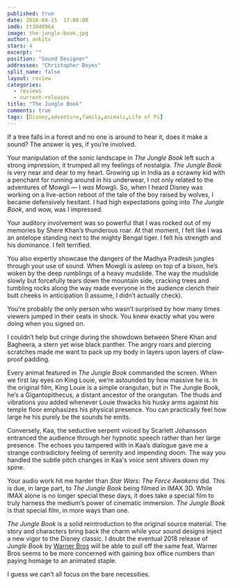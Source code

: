 ```yaml
---
published: true
date: 2016-04-15  17:00:00
imdb: tt3040964
image: the-jungle-book.jpg
author: ankitv
stars: 4
excerpt: ""
position: "Sound Designer"
addressee: "Christopher Boyes"
split_name: false
layout: review
categories: 
  - reviews
  - current-releases
title: "The Jungle Book"
comments: true
tags: [Disney,adventure,family,animals,Life of Pi]
---
```

If a tree falls in a forest and no one is around to hear it, does it make a sound? The answer is yes, if you’re involved.

Your manipulation of the sonic landscape in _The Jungle Book_ left such a strong impression, it trumped all my feelings of nostalgia. _The Jungle Book_ is very near and dear to my heart. Growing up in India as a scrawny kid with a penchant for running around in his underwear, I not only related to the adventures of Mowgli — I _was_ Mowgli. So, when I heard Disney was working on a live-action reboot of the tale of the boy raised by wolves, I became defensively hesitant. I had high expectations going into _The Jungle Book_, and wow, was I impressed. 

Your auditory involvement was so powerful that I was rocked out of my memories by Shere Khan’s thunderous roar. At that moment, I felt like I was an antelope standing next to the mighty Bengal tiger. I felt his strength and his dominance. I felt terrified. 

You also expertly showcase the dangers of the Madhya Pradesh jungles through your use of sound. When Mowgli is asleep on top of a bison, he’s woken by the deep rumblings of a heavy mudslide. The way the mudslide slowly but forcefully tears down the mountain side, cracking trees and tumbling rocks along the way made everyone in the audience clench their butt cheeks in anticipation (I assume, I didn’t actually check). 

You’re probably the only person who wasn’t surprised by how many times viewers jumped in their seats in shock. You knew exactly what you were doing when you signed on.

I couldn’t help but cringe during the showdown between Shere Khan and Bagheera, a stern yet wise black panther. The angry roars and piercing scratches made me want to pack up my body in layers upon layers of claw-proof padding.

Every animal featured in _The Jungle Book_ commanded the screen. When we first lay eyes on King Louie, we’re astounded by how massive he is. In the original film, King Louie is a simple orangutan, but in The Jungle Book, he’s a Gigantopithecus, a distant ancestor of the orangutan. The thuds and vibrations you added whenever Louie thwacks his husky arms against his temple floor emphasizes his physical presence. You can practically feel how large he his purely be the sounds he emits. 

Conversely, Kaa, the seductive serpent voiced by Scarlett Johansson entranced the audience through her hypnotic speech rather than her large presence. The echoes you tampered with in Kaa’s dialogue gave me a strange contradictory feeling of serenity and impending doom. The way you handled the subtle pitch changes in Kaa's voice sent shivers down my spine. 

Your audio work hit me harder than _Star Wars: The Force Awakens_ did. This is due, in large part, to _The Jungle Book_ being filmed in IMAX 3D. While IMAX alone is no longer special these days, it does take a special film to truly harness the medium’s power of cinematic immersion. _The Jungle Book_ is that special film, in more ways than one. 

_The Jungle Book_ is a solid reintroduction to the original source material. The story and characters bring back the charm while your sound designs inject a new vigor to the Disney classic. I doubt the eventual 2018 release of _Jungle Book_ by [Warner Bros]() will be able to pull off the same feat. Warner Bros seems to be more concerned with gaining box office numbers than paying homage to an animated staple. 

I guess we can’t all focus on the bare necessities.